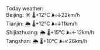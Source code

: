 Today weather:  
Beijing: ☀️   🌡️+12°C 🌬️↓22km/h  
Tianjin: 🌦   🌡️+12°C 🌬️↓11km/h  
Shijiazhuang: 🌦   🌡️+15°C 🌬️←12km/h  
Tangshan: 🌦   🌡️+10°C 🌬️↙26km/h  
